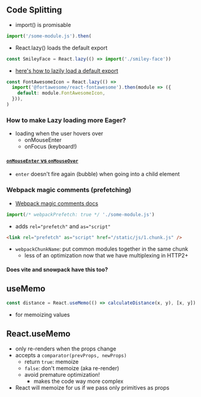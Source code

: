 ## Code Splitting

- import() is promisable

```js
import('/some-module.js').then(
```

- React.lazy() loads the default export

```jsx
const SmileyFace = React.lazy(() => import('./smiley-face'))
```

- [here's how to lazily load a default export](https://stackoverflow.com/a/66289130/8479344)

```jsx
const FontAwesomeIcon = React.lazy(() =>
  import('@fortawesome/react-fontawesome').then(module => ({
    default: module.FontAwesomeIcon,
  })),
)
```

### How to make Lazy loading more Eager?

- loading when the user hovers over
  - onMouseEnter
  - onFocus (keyboard!)

#### [`onMouseEnter` vs `onMouseOver`](https://stackoverflow.com/questions/1638877/difference-between-onmouseover-and-onmouseenter)

- `enter` doesn't fire again (bubble) when going into a child element

### Webpack magic comments (prefetching)

- [Webpack magic comments docs](https://webpack.js.org/api/module-methods/#magic-comments)

```js
import(/* webpackPrefetch: true */ './some-module.js')
```

- adds `rel="prefetch"` and `as="script"`

```html
<link rel="prefetch" as="script" href="/static/js/1.chunk.js" />
```

- `webpackChunkName`: put common modules together in the same chunk
  - less of an optimization now that we have multiplexing in HTTP2+

#### Does vite and snowpack have this too?

## useMemo

```jsx
const distance = React.useMemo(() => calculateDistance(x, y), [x, y])
```

- for memoizing values

## React.useMemo

- only re-renders when the props change
- accepts a `comparator(prevProps, newProps)`
   - return `true`: memoize
   - `false`: don't memoize (aka re-render)
   - avoid premature optimization!
     - makes the code way more complex
- React will memoize for us if we pass only primitives as props
